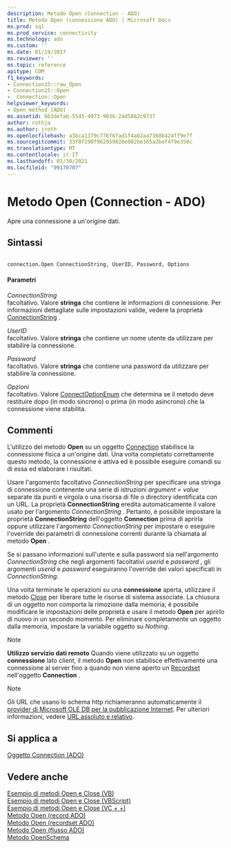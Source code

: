 ```yaml
---
description: Metodo Open (Connection - ADO)
title: Metodo Open (connessione ADO) | Microsoft Docs
ms.prod: sql
ms.prod_service: connectivity
ms.technology: ado
ms.custom: ''
ms.date: 01/19/2017
ms.reviewer: ''
ms.topic: reference
apitype: COM
f1_keywords:
- Connection15::raw_Open
- Connection15::Open
- _Connection::Open
helpviewer_keywords:
- Open method [ADO]
ms.assetid: 663defab-5545-4973-9036-24d5882c9737
author: rothja
ms.author: jroth
ms.openlocfilehash: a3bca1379c776f6fad1f4ab2aa7368b424ff9e7f
ms.sourcegitcommit: 33f0f190f962059826e002be165a2bef4f9e350c
ms.translationtype: MT
ms.contentlocale: it-IT
ms.lasthandoff: 01/30/2021
ms.locfileid: "99170707"
---
```

# <a name="open-method-ado-connection"></a>Metodo Open (Connection - ADO)
Apre una connessione a un'origine dati.  
  
## <a name="syntax"></a>Sintassi  
  
```  
  
connection.Open ConnectionString, UserID, Password, Options  
```  
  
#### <a name="parameters"></a>Parametri  
 *ConnectionString*  
 facoltativo. Valore **stringa** che contiene le informazioni di connessione. Per informazioni dettagliate sulle impostazioni valide, vedere la proprietà [ConnectionString](./connectionstring-property-ado.md) .  
  
 *UserID*  
 facoltativo. Valore **stringa** che contiene un nome utente da utilizzare per stabilire la connessione.  
  
 *Password*  
 facoltativo. Valore **stringa** che contiene una password da utilizzare per stabilire la connessione.  
  
 *Opzioni*  
 facoltativo. Valore [ConnectOptionEnum](./connectoptionenum.md) che determina se il metodo deve restituire dopo (in modo sincrono) o prima (in modo asincrono) che la connessione viene stabilita.  
  
## <a name="remarks"></a>Commenti  
 L'utilizzo del metodo **Open** su un oggetto [Connection](./connection-object-ado.md) stabilisce la connessione fisica a un'origine dati. Una volta completato correttamente questo metodo, la connessione è attiva ed è possibile eseguire comandi su di essa ed elaborare i risultati.  
  
 Usare l'argomento facoltativo *ConnectionString* per specificare una stringa di connessione contenente una serie di istruzioni *argument* *= value* separate da punti e virgola o una risorsa di file o directory identificata con un URL. La proprietà **ConnectionString** eredita automaticamente il valore usato per l'argomento *ConnectionString* . Pertanto, è possibile impostare la proprietà **ConnectionString** dell'oggetto **Connection** prima di aprirla oppure utilizzare l'argomento *ConnectionString* per impostare o eseguire l'override dei parametri di connessione correnti durante la chiamata al metodo **Open** .  
  
 Se si passano informazioni sull'utente e sulla password sia nell'argomento *ConnectionString* che negli argomenti facoltativi *userid* e *password* , gli argomenti *userid* e *password* eseguiranno l'override dei valori specificati in *ConnectionString*.  
  
 Una volta terminate le operazioni su una **connessione** aperta, utilizzare il metodo [Close](./close-method-ado.md) per liberare tutte le risorse di sistema associate. La chiusura di un oggetto non comporta la rimozione dalla memoria; è possibile modificare le impostazioni delle proprietà e usare il metodo **Open** per aprirlo di nuovo in un secondo momento. Per eliminare completamente un oggetto dalla memoria, impostare la variabile oggetto su *Nothing*.  
  
> [!NOTE]
>  **Utilizzo servizio dati remoto** Quando viene utilizzato su un oggetto **connessione** lato client, il metodo **Open** non stabilisce effettivamente una connessione al server fino a quando non viene aperto un [Recordset](./recordset-object-ado.md) nell'oggetto **Connection** .  
  
> [!NOTE]
>  Gli URL che usano lo schema http richiameranno automaticamente il [provider di Microsoft OLE DB per la pubblicazione Internet](../../guide/appendixes/microsoft-ole-db-provider-for-internet-publishing.md). Per ulteriori informazioni, vedere [URL assoluto e relativo](../../guide/data/absolute-and-relative-urls.md).  
  
## <a name="applies-to"></a>Si applica a  
 [Oggetto Connection (ADO)](./connection-object-ado.md)  
  
## <a name="see-also"></a>Vedere anche  
 [Esempio di metodi Open e Close (VB)](./open-and-close-methods-example-vb.md)   
 [Esempio di metodi Open e Close (VBScript)](./open-and-close-methods-example-vbscript.md)   
 [Esempio di metodi Open e Close (VC + +)](./open-and-close-methods-example-vc.md)   
 [Metodo Open (record ADO)](./open-method-ado-record.md)   
 [Metodo Open (recordset ADO)](./open-method-ado-recordset.md)   
 [Metodo Open (flusso ADO)](./open-method-ado-stream.md)   
 [Metodo OpenSchema](./openschema-method.md)